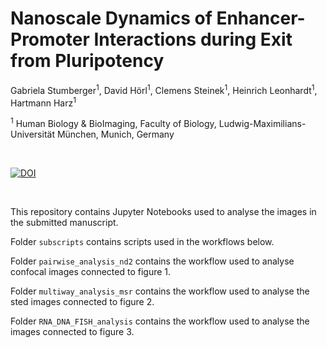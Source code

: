 # Nanoscale Dynamics of Enhancer-Promoter Interactions during Exit from Pluripotency  
Gabriela Stumberger<sup>1</sup>, David Hörl<sup>1</sup>, Clemens Steinek<sup>1</sup>, Heinrich Leonhardt<sup>1</sup>, Hartmann Harz<sup>1</sup> 

<sup>1</sup> Human Biology & BioImaging, Faculty of Biology, Ludwig-Maximilians-Universität München, Munich, Germany 

<br> 

[![DOI](https://zenodo.org/badge/913250267.svg)](https://doi.org/10.5281/zenodo.14698024)

<br>  

This repository contains Jupyter Notebooks used to analyse the images in the submitted manuscript.


Folder `subscripts` contains scripts used in the workflows below. 

Folder `pairwise_analysis_nd2` contains the workflow used to analyse confocal images connected to figure 1.

Folder `multiway_analysis_msr` contains the workflow used to analyse the sted images connected to figure 2.

Folder `RNA_DNA_FISH_analysis` contains the workflow used to analyse the images connected to figure 3. 
